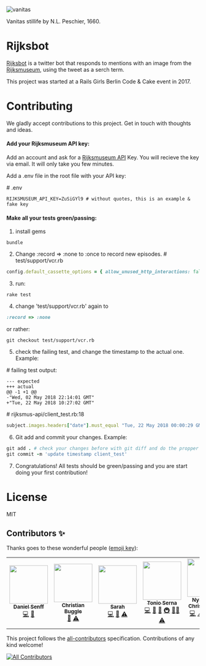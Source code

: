 

![vanitas](SK-A-1686.jpg)

Vanitas stillife by N.L. Peschier, 1660.

# Rijksbot

[Rijksbot](https://twitter.com/Rijks_bot/with_replies) is a twitter bot that responds to mentions with an image from the [Rijksmuseum](https://www.rijksmuseum.nl/), using the tweet as a serch term.

This project was started at a Rails Girls Berlin Code & Cake event in 2017.

# Contributing
We gladly accept contributions to this project. Get in touch with thoughts and ideas.


#### Add your Rijksmuseum API key:
Add an account and ask for a  [Rijksmuseum API](https://www.rijksmuseum.nl/en/api) Key. You will recieve the key via email. It will only take you few minutes.

Add a .env file in the root file with your API key:

\# .env
```console
RIJKSMUSEUM_API_KEY=ZuSiGYl9 # without quotes, this is an example & fake key
```

#### Make all your tests green/passing:


1. install gems
```
bundle
```

2. Change :record => :none to :once to record new episodes.
\# test/support/vcr.rb

```ruby
config.default_cassette_options = { allow_unused_http_interactions: false, :record => :once }
```

3. run:
```console
rake test
```

4.  change 'test/support/vcr.rb' again to
```ruby
:record => :none
```
or rather:
```console
git checkout test/support/vcr.rb
```

5. check the failing test, and change the timestamp to the actual one.
Example:

\# failing test output:
```console
--- expected
+++ actual
@@ -1 +1 @@
-"Wed, 02 May 2018 22:14:01 GMT"
+"Tue, 22 May 2018 10:27:02 GMT"
```

\# rijksmus-api/client_test.rb:18

```ruby
subject.images.headers["date"].must_equal "Tue, 22 May 2018 00:00:29 GMT"
```

6. Git add and commit your changes. Example:
```ruby
git add . # check your changes before with git diff and do the propper cleaning/commits.
git commit -m 'update timestamp client_test'
```

7. Congratulations! All tests should be green/passing and you are start doing your first contribution!

# License
MIT

## Contributors ✨

Thanks goes to these wonderful people ([emoji key](https://allcontributors.org/docs/en/emoji-key)):

<!-- ALL-CONTRIBUTORS-LIST:START - Do not remove or modify this section -->
<!-- prettier-ignore-start -->
<!-- markdownlint-disable -->
<table>
  <tr>
    <td align="center"><a href="http://www.danielsenff.de/"><img src="https://avatars.githubusercontent.com/u/28617?v=4?s=100" width="100px;" alt=""/><br /><sub><b>Daniel Senff</b></sub></a><br /><a href="https://github.com/nynnejc/rijks-bot/commits?author=Dahie" title="Code">💻</a> <a href="#maintenance-Dahie" title="Maintenance">🚧</a></td>
    <td align="center"><a href="https://github.com/cbuggle"><img src="https://avatars.githubusercontent.com/u/20729?v=4?s=100" width="100px;" alt=""/><br /><sub><b>Christian Buggle</b></sub></a><br /><a href="#maintenance-cbuggle" title="Maintenance">🚧</a> <a href="https://github.com/nynnejc/rijks-bot/commits?author=cbuggle" title="Tests">⚠️</a></td>
    <td align="center"><a href="https://github.com/Haimchen"><img src="https://avatars.githubusercontent.com/u/5741389?v=4?s=100" width="100px;" alt=""/><br /><sub><b>Sarah</b></sub></a><br /><a href="https://github.com/nynnejc/rijks-bot/commits?author=Haimchen" title="Code">💻</a> <a href="#maintenance-Haimchen" title="Maintenance">🚧</a> <a href="https://github.com/nynnejc/rijks-bot/commits?author=Haimchen" title="Tests">⚠️</a></td>
    <td align="center"><a href="https://tonextflow.com/"><img src="https://avatars.githubusercontent.com/u/5438144?v=4?s=100" width="100px;" alt=""/><br /><sub><b>Tonio Serna</b></sub></a><br /><a href="https://github.com/nynnejc/rijks-bot/commits?author=nelantone" title="Code">💻</a> <a href="https://github.com/nynnejc/rijks-bot/commits?author=nelantone" title="Documentation">📖</a> <a href="#ideas-nelantone" title="Ideas, Planning, & Feedback">🤔</a> <a href="#infra-nelantone" title="Infrastructure (Hosting, Build-Tools, etc)">🚇</a> <a href="#mentoring-nelantone" title="Mentoring">🧑‍🏫</a> <a href="https://github.com/nynnejc/rijks-bot/commits?author=nelantone" title="Tests">⚠️</a></td>
    <td align="center"><a href="http://nynnechristoffersen.com/"><img src="https://avatars.githubusercontent.com/u/8503391?v=4?s=100" width="100px;" alt=""/><br /><sub><b>Nynne Just Christoffersen</b></sub></a><br /><a href="https://github.com/nynnejc/rijks-bot/commits?author=nynnejc" title="Code">💻</a> <a href="#content-nynnejc" title="Content">🖋</a> <a href="#design-nynnejc" title="Design">🎨</a> <a href="https://github.com/nynnejc/rijks-bot/commits?author=nynnejc" title="Documentation">📖</a> <a href="#infra-nynnejc" title="Infrastructure (Hosting, Build-Tools, etc)">🚇</a> <a href="#maintenance-nynnejc" title="Maintenance">🚧</a> <a href="https://github.com/nynnejc/rijks-bot/commits?author=nynnejc" title="Tests">⚠️</a></td>
  </tr>
</table>

<!-- markdownlint-restore -->
<!-- prettier-ignore-end -->

<!-- ALL-CONTRIBUTORS-LIST:END -->

This project follows the [all-contributors](https://github.com/all-contributors/all-contributors) specification. Contributions of any kind welcome!

<!-- ALL-CONTRIBUTORS-BADGE:START - Do not remove or modify this section -->
[![All Contributors](https://img.shields.io/badge/all_contributors-5-orange.svg?style=flat-square)](#contributors-)
<!-- ALL-CONTRIBUTORS-BADGE:END -->